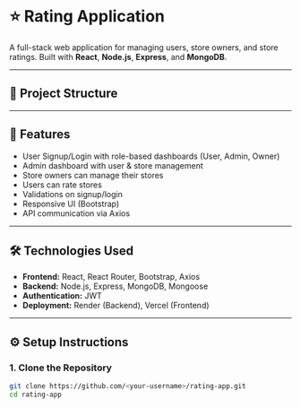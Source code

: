 # ⭐ Rating Application

A full-stack web application for managing users, store owners, and store ratings. Built with **React**, **Node.js**, **Express**, and **MongoDB**.

---

## 📁 Project Structure


---

## 🚀 Features

- User Signup/Login with role-based dashboards (User, Admin, Owner)
- Admin dashboard with user & store management
- Store owners can manage their stores
- Users can rate stores
- Validations on signup/login
- Responsive UI (Bootstrap)
- API communication via Axios

---

## 🛠️ Technologies Used

- **Frontend:** React, React Router, Bootstrap, Axios
- **Backend:** Node.js, Express, MongoDB, Mongoose
- **Authentication:** JWT
- **Deployment:** Render (Backend), Vercel (Frontend)

---

## ⚙️ Setup Instructions

### 1. Clone the Repository

```bash
git clone https://github.com/<your-username>/rating-app.git
cd rating-app

